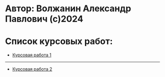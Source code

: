 # Автор: Волжанин Александр Павлович (с)2024

# Список курсовых работ:

- [Курсовая работа 1](https://github.com/m4deme1ns4ne/COURSEWORK/tree/main/Курсовая%20работа.%20Прыжок%20с%20парашютом.)

---

- [Курсовая работа 2](https://github.com/m4deme1ns4ne/COURSEWORK/tree/main/Интеллектуальный%20телеграм-бот%20для%20автоматизации%20процесса%20создания%20конспектов)
